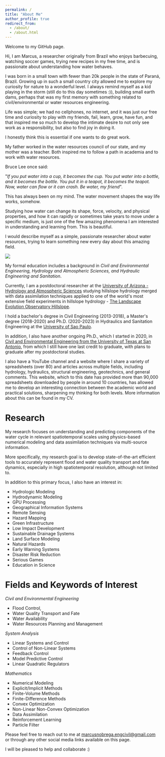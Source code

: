 ```yaml
---
permalink: /
title: "About Me"
author_profile: true
redirect_from: 
  - /about/
  - /about.html
---
```


Welcome to my GitHub page.

Hi, I am Marcus, a researcher originally from Brazil who enjoys barbecuing, watching soccer games, trying new recipes in my free time, and is passionate about understanding how water behaves.

I was born in a small town with fewer than 20k people in the state of Paraná, Brazil. Growing up in such a small country city allowed me to explore my curiosity for nature to a wonderful level. I always remind myself as a kid playing in the storm (still do to this day sometimes :)), building small earth dams, perhaps that was my first memory with something related to civil/environmental or water resources engineering.

Life was simple; we had no cellphones, no internet, and it was just our free time and curiosity to play with my friends, fail, learn, grow, have fun, and that inspired me so much to develop the intimate desire to not only see work as a responsibility, but also to find joy in doing it. 

I honestly think this is essential if one wants to do great work.

My father worked in the water resources council of our state, and my mother was a teacher. Both inspired me to follow a path in academia and to work with water resources.

Bruce Lee once said: 

"<i>If you put water into a cup, it becomes the cup. You put water into a bottle, and it becomes the bottle. You put it in a teapot, it becomes the teapot. Now, water can flow or it can crash. Be water, my friend</i>". 

This has always been on my mind. The water movement shapes the way life works, somehow.

Studying how water can change its shape, force, velocity, and physical properties, and how it can rapidly or sometimes take years to move under a specific medium, is just one of the few amazing phenomena I am interested in understanding and learning from. This is beautiful.

I would describe myself as a simple, passionate researcher about water resources, trying to learn something new every day about this amazing field. 

<img src="https://marcusnobrega-eng.github.io/profile//files/water_gif.gif">

My formal education includes a background in <i>Civil and Environmental Engineering, Hydrology and Atmospheric Sciences, and Hydraulic Engineering and Sanitation</i>.

Currently, I am a postdoctoral researcher at the [University of Arizona - Hydrology and Atmospheric Sciences](https://has.arizona.edu/) studying hillslope hydrology merged with data assimilation techniques applied to one of the world's most extensive field experiments in hillslope hydrology - [The Landscape Evolution Observatory Hillslope](https://www.youtube.com/watch?v=qTN89IriGCI&t=21s&ab_channel=Biosphere2).

I hold a bachelor's degree in Civil Engineering (2013-2018), a Master's degree (2018-2020) and Ph.D. (2020-2023) in Hydraulics and Sanitation Engineering at the [University of Sao Paulo](https://www.riotimesonline.com/brazil-news/brazil/university-of-sao-paulo-in-the-list-of-the-100-best-universities-in-the-world-for-the-first-time/#:~:text=The%20University%20of%20S%C3%A3o%20Paulo%20%28USP%29%20has%20achieved,USP%20at%20the%2085th%20position%20among%201%2C499%20institutions.).

In addition, I also have another ongoing Ph.D., which I started in 2020, in [Civil and Environmental Engineering from the University of Texas at San Antonio](https://klesse.utsa.edu/civil-environmental-construction-management/), from which I still have one last credit to graduate, with plans to graduate after my postdoctoral studies.

I also have a YouTube channel and a website where I share a variety of spreadsheets (over 80) and articles across multiple fields, including hydrology, hydraulics, structural engineering, geotechnics, and general comments. This website, which to this date has provided more than 90,000 spreadsheets downloaded by people in around 10 countries, has allowed me to develop an interesting connection between the academic world and practical solutions, sharpening my thinking for both levels. More information about this can be found in my CV.

Research
======
My research focuses on understanding and predicting components of the water cycle in relevant spatiotemporal scales using physics-based numerical modeling and data assimilation techniques via multi-source information. 

More specifically, my research goal is to develop state-of-the-art efficient tools to accurately represent flood and water quality transport and fate dynamics, especially in high spatiotemporal resolution, although not limited to.

In addition to this primary focus, I also have an interest in:

- Hydrologic Modeling
- Hydrodynamic Modeling
- GPU Processing
- Geographical Information Systems
- Remote Sensing
- Hazard Mapping
- Green Infrastructure
- Low Impact Development
- Sustainable Drainage Systems
- Land Surface Modeling
- Natural Hazards
- Early Warning Systems
- Disaster Risk Reduction
- Serious Games
- Education in Science


Fields and Keywords of Interest
=======
<i>Civil and Environmental Engineering</i>
- Flood Control,
- Water Quality Transport and Fate
- Water Availability 
- Water Resources Planning and Management

<i>System Analysis</i>
- Linear Systems and Control
- Control of Non-Linear Systems
- Feedback Control
- Model Predictive Control
- Linear Quadratic Regulators

<i>Mathematics</i>
- Numerical Modeling
- Explicit/Implicit Methods
- Finite-Volume Methods
- Finite-Difference Methods
- Convex Optimization
- Non-Linear Non-Convex Optimization
- Data Assimilation
- Reinforcement Learning
- Particle Filter

Please feel free to reach out to me at marcusnobrega.engcivil@gmail.com or through any other social media links available on this page.

I will be pleased to help and collaborate :)
